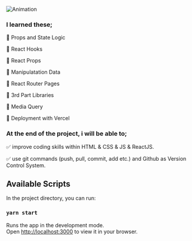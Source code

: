 ![Animation](https://user-images.githubusercontent.com/99739515/175813871-3580ff6a-b0a7-45f2-8f13-2e9013785e69.gif)



### I learned these;

🎯 Props and State Logic

🎯 React Hooks 
 
🎯 React Props

🎯 Manipulatation Data

🎯 React Router Pages

🎯 3rd Part Libraries 

🎯 Media Query 

🎯 Deployment with Vercel


### At the end of the project, i will be able to;

✅ improve coding skills within HTML & CSS & JS & ReactJS.

✅ use git commands (push, pull, commit, add etc.) and Github as Version Control System.



## Available Scripts

In the project directory, you can run:

### `yarn start`

Runs the app in the development mode.\
Open [http://localhost:3000](http://localhost:3000) to view it in your browser.
